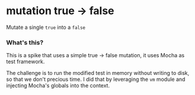 # mutation true -> false

Mutate a single `true` into a `false`

### What's this?

This is a spike that uses a simple true -> false mutation, it
uses Mocha as test framework.

The challenge is to run the modified test in memory without writing
to disk, so that we don't precious time. I did that by leveraging
the `vm` module and injecting Mocha's globals into the context.
